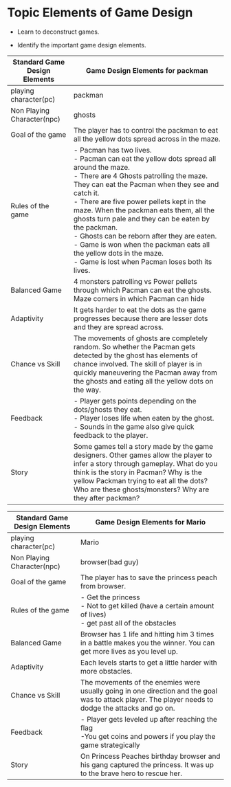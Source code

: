 # Topic Elements of Game Design

- Learn to deconstruct games. 

- Identify the important game design elements.



| Standard Game Design Elements | Game Design Elements for packman                             |
| ----------------------------- | ------------------------------------------------------------ |
| playing character(pc)         | packman                                                      |
| Non Playing Character(npc)    | ghosts                                                       |
| Goal of the game              | The player has to control the packman to eat all the yellow dots spread across in the maze. |
| Rules of the game             | \- Pacman has two lives.<br /> - Pacman can eat the yellow dots spread all around the maze.<br /> - There are 4 Ghosts patrolling the maze. They can eat the Pacman when they see and catch it.<br /> - There are five power pellets kept in the maze. When the packman eats them, all the ghosts turn pale and they can be eaten by the packman.<br /> - Ghosts can be reborn after they are eaten.<br /> - Game is won when the packman eats all the yellow dots in the maze.<br /> - Game is lost when Pacman loses both its lives. |
| Balanced Game                 | 4 monsters patrolling vs Power pellets through which Pacman can eat the ghosts. Maze corners in which Pacman can hide |
| Adaptivity                    | It gets harder to eat the dots as the game progresses because there are lesser dots and they are spread across. |
| Chance vs Skill               | The movements of ghosts are completely random. So whether the Pacman gets detected by the ghost has elements of chance involved. The skill of player is in quickly maneuvering the Pacman away from the ghosts and eating all the yellow dots on the way. |
| Feedback                      | \- Player gets points depending on the dots/ghosts they eat.<br /> - Player loses life when eaten by the ghost.<br /> - Sounds in the game also give quick feedback to the player. |
| Story                         | Some games tell a story made by the game designers. Other games allow the player to infer a story through gameplay. What do you think is the story in Pacman? Why is the yellow Packman trying to eat all the dots? Who are these ghosts/monsters? Why are they after packman? |





| Standard Game Design Elements | Game Design Elements for Mario                               |
| ----------------------------- | ------------------------------------------------------------ |
| playing character(pc)         | Mario                                                        |
| Non Playing Character(npc)    | browser(bad guy)                                             |
| Goal of the game              | The player has to save the princess peach from browser.      |
| Rules of the game             | - Get the princess<br />- Not to get killed (have a certain amount of lives)<br />- get past all of the obstacles |
| Balanced Game                 | Browser has 1 life and hitting him 3 times in a battle makes you the winner. You can get more lives as you level up. |
| Adaptivity                    | Each levels starts to get a little harder with more obstacles. |
| Chance vs Skill               | The movements of the enemies were usually going in one direction and the goal was to attack player. The player needs to dodge the attacks and go on. |
| Feedback                      | - Player gets leveled up after reaching the flag<br />-You get coins and powers if you play the game strategically |
| Story                         | On Princess Peaches birthday browser and his gang captured the princess. It was up to the brave hero to rescue her. |

